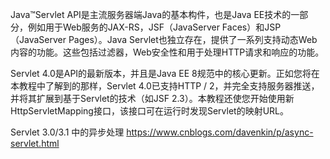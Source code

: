 
Java™Servlet API是主流服务器端Java的基本构件，也是Java EE技术的一部分，例如用于Web服务的JAX-RS，JSF（JavaServer Faces）和JSP（JavaServer Pages）。Java Servlet也独立存在，提供了一系列支持动态Web内容的功能。这些包括过滤器，Web安全性和用于处理HTTP请求和响应的功能。

Servlet 4.0是API的最新版本，并且是Java EE 8规范中的核心更新。正如您将在本教程中了解到的那样，Servlet 4.0已支持HTTP / 2，并完全支持服务器推送，并将其扩展到基于Servlet的技术（如JSF 2.3）。本教程还使您开始使用新HttpServletMapping接口，该接口可在运行时发现Servlet的映射URL。


Servlet 3.0/3.1 中的异步处理
https://www.cnblogs.com/davenkin/p/async-servlet.html

